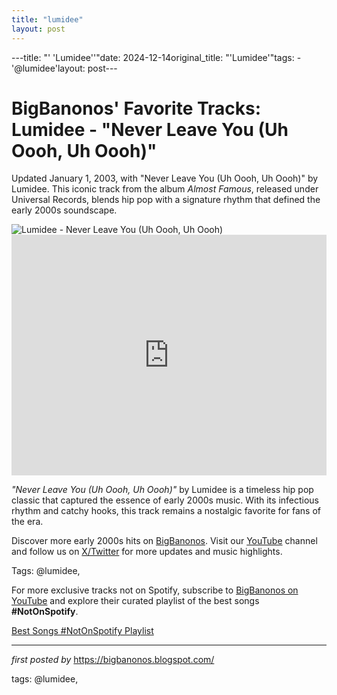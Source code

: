 ```yaml
---
title: "lumidee"
layout: post
---
```

---title: "' 'Lumidee''"date: 2024-12-14original_title: "'Lumidee'"tags:  - '@lumidee'layout: post---<!-- Post Title --><h1 >BigBanonos' Favorite Tracks: Lumidee - "Never Leave You (Uh Oooh, Uh Oooh)"</h1> <!-- Introductory Text --><p >Updated January 1, 2003, with "Never Leave You (Uh Oooh, Uh Oooh)" by Lumidee. This iconic track from the album <em>Almost Famous</em>, released under Universal Records, blends hip pop with a signature rhythm that defined the early 2000s soundscape.</p> <!-- Featured Image --><div > <img src="https://i.scdn.co/image/ab67616d0000b27380621fa8d5a85d3e94869671" alt="Lumidee - Never Leave You (Uh Oooh, Uh Oooh)" /></div> <!-- YouTube Video Embed --><div > <iframe width="100%" height="385" src="https://www.youtube.com/embed/QhKj93rPIDo" title="Never Leave You (Uh Oooh, Uh Oooh) [Official Music Video]" frameborder="0" allow="accelerometer; autoplay; clipboard-write; encrypted-media; gyroscope; picture-in-picture; web-share" referrerpolicy="strict-origin-when-cross-origin" allowfullscreen></iframe></div> <!-- Song Information --><div > <p><em>"Never Leave You (Uh Oooh, Uh Oooh)"</em> by Lumidee is a timeless hip pop classic that captured the essence of early 2000s music. With its infectious rhythm and catchy hooks, this track remains a nostalgic favorite for fans of the era.</p></div> <!-- Footer Links --><div > <p>Discover more early 2000s hits on <a href="https://bigbanonos.blogspot.com/" target="_blank">BigBanonos</a>. Visit our <a href="https://www.youtube.com/@BigBanonos" target="_blank">YouTube</a> channel and follow us on <a href="https://x.com/bigbanonos" target="_blank">X/Twitter</a> for more updates and music highlights.</p></div> <!-- Tags --><p >Tags: @lumidee,</p><!--Subscribe and Playlist Links--><div>    <p>For more exclusive tracks not on Spotify, subscribe to <a href="https://www.youtube.com/@BigBanonos" target="_blank">BigBanonos on YouTube</a> and explore their curated playlist of the best songs <strong>#NotOnSpotify</strong>.</p>    <p><a href="https://www.youtube.com/playlist?list=PLtuNtuTatqI0kFahUCbtbfenC_ET5O_tr" target="_blank">Best Songs #NotOnSpotify Playlist<br /></a></p></div><hr /><p><em>first posted by</em> <a href="https://bigbanonos.blogspot.com/" rel="noopener" target="_new">https://bigbanonos.blogspot.com/</a></p><p>tags: @lumidee,</p>